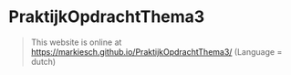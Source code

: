 # PraktijkOpdrachtThema3

> This website is online at https://markiesch.github.io/PraktijkOpdrachtThema3/
> (Language = dutch)
